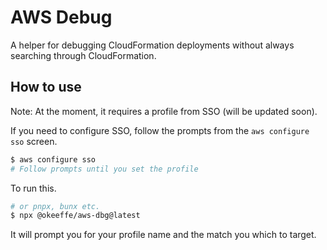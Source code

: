 # AWS Debug

A helper for debugging CloudFormation deployments without always searching through CloudFormation.

## How to use

Note: At the moment, it requires a profile from SSO (will be updated soon).

If you need to configure SSO, follow the prompts from the `aws configure sso` screen.

```bash
$ aws configure sso
# Follow prompts until you set the profile
```

To run this.

```bash
# or pnpx, bunx etc.
$ npx @okeeffe/aws-dbg@latest
```

It will prompt you for your profile name and the match you which to target.
